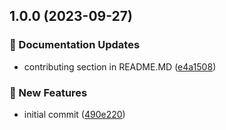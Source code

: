 ## 1.0.0 (2023-09-27)


### 📝 Documentation Updates

* contributing section in README.MD ([e4a1508](https://github.com/AtomiCloud/sulfoxide.lithium/commit/e4a15089fa6b3c35d559a4196983c91c87b09fcb))


### 🚀 New Features

* initial commit ([490e220](https://github.com/AtomiCloud/sulfoxide.lithium/commit/490e2201b44df6db5cd30e75db7455020252d70e))
